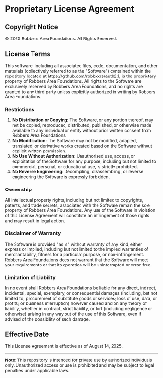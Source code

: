 # Proprietary License Agreement

## Copyright Notice
© 2025 Robbers Area Foundations. All Rights Reserved.

## License Terms
This software, including all associated files, code, documentation, and other materials (collectively referred to as the "Software") contained within the repository located at https://github.com/robbxxrs/auth2.1, is the proprietary property of Robbers Area Foundations. All rights to the Software are exclusively reserved by Robbers Area Foundations, and no rights are granted to any third party unless explicitly authorized in writing by Robbers Area Foundations.

### Restrictions
1. **No Distribution or Copying**: The Software, or any portion thereof, may not be copied, reproduced, distributed, published, or otherwise made available to any individual or entity without prior written consent from Robbers Area Foundations.
2. **No Modification**: The Software may not be modified, adapted, translated, or derivative works created based on the Software without explicit written permission.
3. **No Use Without Authorization**: Unauthorized use, access, or exploitation of the Software for any purpose, including but not limited to commercial, personal, or educational use, is strictly prohibited.
4. **No Reverse Engineering**: Decompiling, disassembling, or reverse engineering the Software is expressly forbidden.

### Ownership
All intellectual property rights, including but not limited to copyrights, patents, and trade secrets, associated with the Software remain the sole property of Robbers Area Foundations. Any use of the Software in violation of this License Agreement will constitute an infringement of those rights and may result in legal action.

### Disclaimer of Warranty
The Software is provided "as is" without warranty of any kind, either express or implied, including but not limited to the implied warranties of merchantability, fitness for a particular purpose, or non-infringement. Robbers Area Foundations does not warrant that the Software will meet your requirements or that its operation will be uninterrupted or error-free.

### Limitation of Liability
In no event shall Robbers Area Foundations be liable for any direct, indirect, incidental, special, exemplary, or consequential damages (including, but not limited to, procurement of substitute goods or services; loss of use, data, or profits; or business interruption) however caused and on any theory of liability, whether in contract, strict liability, or tort (including negligence or otherwise) arising in any way out of the use of this Software, even if advised of the possibility of such damage.

## Effective Date
This License Agreement is effective as of August 14, 2025.

---

**Note**: This repository is intended for private use by authorized individuals only. Unauthorized access or use is prohibited and may be subject to legal penalties under applicable laws.
